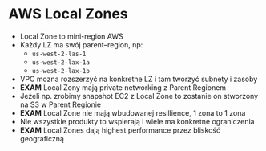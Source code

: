 # AWS Local Zones

- Local Zone to mini-region AWS 
- Każdy LZ ma swój parent–region, np:
	- `us-west-2-las-1`
	- `us-west-2-lax-1a`
	- `us-west-2-lax-1b`
- VPC mozna rozszerzyć na konkretne LZ i tam tworzyć subnety i zasoby
- **EXAM** Local Zony mają private networking z Parent Regionem
- Jeżeli np. zrobimy snapshot EC2 z Local Zone to zostanie on stworzony na S3 w Parent Regionie
- **EXAM** Local Zone nie mają wbudowanej resillience, 1 zona to 1 zona
- Nie wszystkie produkty to wspierają i wiele ma konkretne ograniczenia
- **EXAM** Local Zones dają highest performance przez bliskość geograficzną
